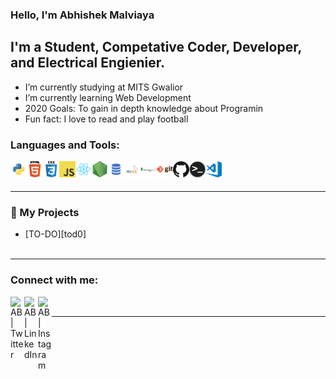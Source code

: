 ### Hello, I'm Abhishek Malviaya

## I'm a Student, Competative Coder, Developer, and Electrical Engienier.

-   I’m currently studying at MITS Gwalior
-   I’m currently learning Web Development
-   2020 Goals: To gain in depth knowledge about Programin
-   Fun fact: I love to read and play football

### Languages and Tools:

<img align="left" alt="Python" width="26px" src="https://raw.githubusercontent.com/github/explore/80688e429a7d4ef2fca1e82350fe8e3517d3494d/topics/python/python.png" /> <img align="left" alt="html5" width="26px" src="https://raw.githubusercontent.com/github/explore/80688e429a7d4ef2fca1e82350fe8e3517d3494d/topics/html/html.png" /> <img align="left" alt="css3" width="26px" src="https://raw.githubusercontent.com/github/explore/80688e429a7d4ef2fca1e82350fe8e3517d3494d/topics/css/css.png" />
<img align="left" alt="javascript" width="26px" src="https://raw.githubusercontent.com/github/explore/80688e429a7d4ef2fca1e82350fe8e3517d3494d/topics/javascript/javascript.png" />
<img align="left" alt="react" width="26px" src="https://raw.githubusercontent.com/github/explore/80688e429a7d4ef2fca1e82350fe8e3517d3494d/topics/react/react.png" />
<img align="left" alt="node.js" width="26px" src="https://raw.githubusercontent.com/github/explore/80688e429a7d4ef2fca1e82350fe8e3517d3494d/topics/nodejs/nodejs.png" />
<img align="left" alt="sql" width="26px" src="https://raw.githubusercontent.com/github/explore/80688e429a7d4ef2fca1e82350fe8e3517d3494d/topics/sql/sql.png" />
<img align="left" alt="mysql" width="26px" src="https://raw.githubusercontent.com/github/explore/80688e429a7d4ef2fca1e82350fe8e3517d3494d/topics/mysql/mysql.png" />
<img align="left" alt="mongodb" width="26px" src="https://raw.githubusercontent.com/github/explore/80688e429a7d4ef2fca1e82350fe8e3517d3494d/topics/mongodb/mongodb.png" />
<img align="left" alt="git" width="26px" src="https://raw.githubusercontent.com/github/explore/80688e429a7d4ef2fca1e82350fe8e3517d3494d/topics/git/git.png" />
<img align="left" alt="github" width="26px" src="https://raw.githubusercontent.com/github/explore/78df643247d429f6cc873026c0622819ad797942/topics/github/github.png" />
<img align="left" alt="Linux" width="26px" src="https://raw.githubusercontent.com/github/explore/80688e429a7d4ef2fca1e82350fe8e3517d3494d/topics/terminal/terminal.png" />
<img align="left" alt="visual studio code" width="26px" src="https://raw.githubusercontent.com/github/explore/80688e429a7d4ef2fca1e82350fe8e3517d3494d/topics/visual-studio-code/visual-studio-code.png" />

<br />
<br />

---

### 📕 My Projects

-   [TO-DO][tod0]
    <!-- <li>
                              <a href="toDo\index.html">To-Do</a>
                          </li>
                          <li>
                              <a href="rgbGuessingGame\structure.html">rgbGuessingGame </a>
                          </li>
                          <li>
                              <a href="Portfolio\Portfolio.html">samplePortfolioSite </a> -->
    <br />
    <br />

---

### Connect with me:

[<img align="left" alt="AB | Twitter" width="22px" src="https://cdn.jsdelivr.net/npm/simple-icons@v3/icons/twitter.svg" />][twitter]
[<img align="left" alt="AB | LinkedIn" width="22px" src="https://cdn.jsdelivr.net/npm/simple-icons@v3/icons/linkedin.svg" />][linkedin]
[<img align="left" alt="AB | Instagram" width="22px" src="https://cdn.jsdelivr.net/npm/simple-icons@v3/icons/instagram.svg" />][instagram]

<br />

---

[twitter]: https://twitter.com/itsabi_z1
[instagram]: https://instagram.com/itsabi_z1
[linkedin]: https://linkedin.com/in/abfeb8
[todo]: toDo\index.html
